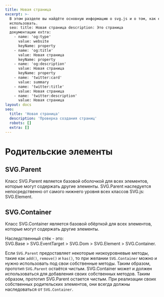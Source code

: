 ```yaml
---
title: Новая страница
excerpt: >-
  В этом разделе вы найдёте основную информацию о svg.js и о том, как его
  использовать. 
  seo: title: Новая страница description: Это страница
  документации extra:
    - name: 'og:type'
      value: website
      keyName: property
    - name: 'og:title'
      value: Новая страница
      keyName: property
    - name: 'og:description'
      value: Новая страница
      keyName: property
    - name: 'twitter:card'
      value: summary
    - name: 'twitter:title'
      value: Новая страница
    - name: 'twitter:description'
      value: Новая страница
layout: docs
seo:
  title: 'Новая страница'
  description: 'Проверка создания страниц'
  robots: []
  extra: []
---
```


# Родительские элементы

## SVG.Parent

Класс SVG.Parent является базовой оболочкой для всех элементов, которые могут содержать другие элементы. SVG.Parent наследуется непосредственно от самого нижнего уровня всех классов SVG.js: SVG.Element. 

## SVG.Container

Класс SVG.Container является базовой обёрткой для всех элементов, которые могут содержать другие элементы.

Наследственный стёк - это:  
SVG.Base > SVG.EventTarget > SVG.Dom > SVG.Element > SVG.Container.

Если `SVG.Parent` предоставляет некоторые низкоуровневые методы, такие как `add()`, `remove()` и `has()`, то при желании `SVG.Container` можно и нужно использовать под свои собственные методы. Таким образом, прототип `SVG.Parent` остаётся чистым.
 SVG.Container может и должен использоваться для добавления своих собственных методов. Таким образом, прототип SVG.Parent остается чистым. При реализации своих собственных родительских элементов, они всегда должны наследоваться от `SVG.Container`.
